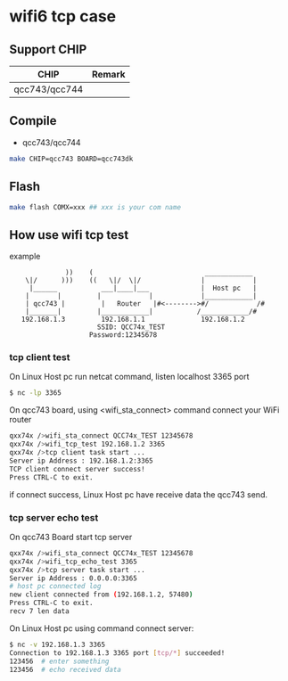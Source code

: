 # wifi6 tcp case

## Support CHIP

|      CHIP        | Remark |
|:----------------:|:------:|
|qcc743/qcc744       |        |

## Compile

- qcc743/qcc744

```bash
make CHIP=qcc743 BOARD=qcc743dk
```

## Flash

```bash
make flash COMX=xxx ## xxx is your com name
```

## How use wifi tcp test

example
```             
              ))    (                            ____________
    \|/      )))    ((   \|/  \|/               |            |
     |______           ___|____|___             |  Host pc   |
    |       |         |            |            |____________|
    | qcc743 |         |   Router   |#<-------->#/            /#
    |_______|         |____________|           /____________/#   
   192.168.1.3         192.168.1.1              192.168.1.2    
                      SSID: QCC74x_TEST
                    Password:12345678
```

### tcp client test

On Linux Host pc run netcat command, listen localhost 3365 port

```bash
$ nc -lp 3365
```

On qcc743 board, using <wifi_sta_connect> command connect your WiFi router

```bash
qxx74x />wifi_sta_connect QCC74x_TEST 12345678
qxx74x />wifi_tcp_test 192.168.1.2 3365
qxx74x />tcp client task start ...
Server ip Address : 192.168.1.2:3365
TCP client connect server success!
Press CTRL-C to exit.

```
if connect success, Linux Host pc have receive data the qcc743 send.

### tcp server echo test

On qcc743 Board start tcp server

```bash
qxx74x />wifi_sta_connect QCC74x_TEST 12345678
qxx74x />wifi_tcp_echo_test 3365
qxx74x />tcp server task start ...
Server ip Address : 0.0.0.0:3365
# host pc connected log
new client connected from (192.168.1.2, 57480)
Press CTRL-C to exit.
recv 7 len data

```

On Linux Host pc using <nc> command connect server:

```bash
$ nc -v 192.168.1.3 3365
Connection to 192.168.1.3 3365 port [tcp/*] succeeded!
123456  # enter something
123456  # echo received data

```

